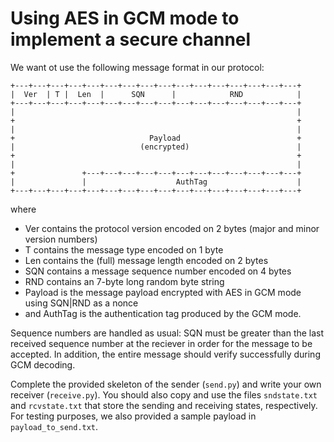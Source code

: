 Using AES in GCM mode to implement a secure channel
===================================================

We want ot use the following message format in our protocol:

	+---+---+---+---+---+---+---+---+---+---+---+---+---+---+---+---+
	|  Ver  | T |  Len  |      SQN      |            RND            |
	+---+---+---+---+---+---+---+---+---+---+---+---+---+---+---+---+
	|                                                               |
	+                                                               +
	|                                                               |
	+                              Payload                          +
	|                            (encrypted)                        |
	+                                                               +
	|                                                               |
	+               +---+---+---+---+---+---+---+---+---+---+---+---+
	|               |                    AuthTag                    |
	+---+---+---+---+---+---+---+---+---+---+---+---+---+---+---+---+

where
- Ver contains the protocol version encoded on 2 bytes (major and minor version numbers)
- T contains the message type encoded on 1 byte
- Len contains the (full) message length encoded on 2 bytes
- SQN contains a message sequence number encoded on 4 bytes
- RND contains an 7-byte long random byte string
- Payload is the message payload encrypted with AES in GCM mode using SQN|RND as a nonce
- and AuthTag is the authentication tag produced by the GCM mode. 

Sequence numbers are handled as usual: SQN must be greater than the last received sequence number at the reciever in order for the message to be accepted. In addition, the entire message should verify successfully during GCM decoding. 

Complete the provided skeleton of the sender (`send.py`) and write your own receiver (`receive.py`). You should also copy and use the files `sndstate.txt` and `rcvstate.txt` that store the sending and receiving states, respectively. For testing purposes, we also provided a sample payload in `payload_to_send.txt`.



